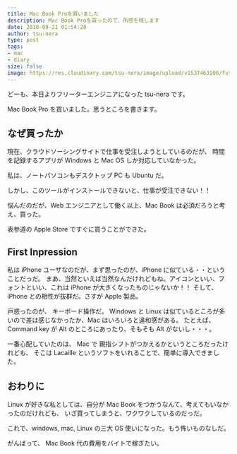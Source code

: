 ```yaml
---
title: Mac Book Proを買いました
description: Mac Book Proを買ったので、所感を残します
date: 2018-09-21 01:54:28
author: tsu-nera
type: post
tags:
- mac
- diary
size: false
image: https://res.cloudinary.com/tsu-nera/image/upload/v1537463106/futurismo/posts/mac-book-pro-box.jpg
---
```


どーも、本日よりフリーターエンジニアになった tsu-nera です。

Mac Book Pro を買いました。思うところを書きます。

## なぜ買ったか

現在、クラウドソーシングサイトで仕事を受注しようとしているのだが、
時間を記録するアプリが Windows と Mac OS しか対応していなかった。

私は、ノートパソコンもデスクトップ PC も Ubuntu だ。

しかし、このツールがインストールできないと、仕事が受注できない！！

悩んだのだが、Web エンジニアとして働く以上、Mac Book は必須だろうと考え、買った。

表参道の Apple Store ですぐに買うことができた。

## First Inpression

私は iPhone ユーザなのだが、まず思ったのが、iPhone に似ている・・ということだっだ。
まあ、当然といえば当然なんだけれどもね。アイコンといい、フォントといい、これは iPhone が大きくなったものじゃないか！！
そして、iPhone との相性が抜群だ。さすが Apple 製品。

戸惑ったのが、 キーボード操作だ。
Windows と Linux は似ているところが多いので差は感じなかったか、Mac はいろいろと違和感がある。
たとえば、 Command key が Alt のところにあったり、そもそも Alt がないし・・・。

一番心配していたのは、 Mac で 親指シフトがつかえるかというところだったけれども、
そこは Lacaille というソフトをいれることで、簡単に導入できました。

## おわりに

Linux が好きな私としては、自分が Mac Book をつかうなんて、考えてもいなかったのだけれども、
いざ買ってしまうと、ワクワクしているのだっだ。

これで、windows, mac, Linux の三大 OS 使いになった。もう怖いものなしだ。

がんばって、 Mac Book 代の費用をバイトで稼ぎたい。
